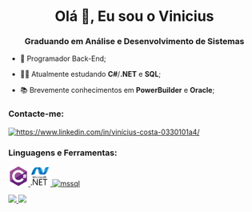 <h1 align="center">Olá 👋, Eu sou o Vinicius</h1>
<h3 align="center">Graduando em Análise e Desenvolvimento de Sistemas</h3>

- 🔭 Programador Back-End;

- 👨‍💻 Atualmente estudando **C#**/**.NET** e **SQL**;

- 📚 Brevemente conhecimentos em **PowerBuilder** e **Oracle**;



<h3 align="left">Contacte-me:</h3>
<p align="left">
<a href="https://www.linkedin.com/in/vinicius-costa-0330101a4/" target="blank"><img align="center" src="https://raw.githubusercontent.com/rahuldkjain/github-profile-readme-generator/master/src/images/icons/Social/linked-in-alt.svg" alt="https://www.linkedin.com/in/vinícius-costa-0330101a4/" height="30" width="40" /></a>
</p>

<h3 align="left">Linguagens e Ferramentas:</h3>
<p align="left"> <a href="https://www.w3schools.com/cs/" target="_blank" rel="noreferrer"> <img src="https://raw.githubusercontent.com/devicons/devicon/master/icons/csharp/csharp-original.svg" alt="csharp" width="40" height="40"/> </a> <a href="https://dotnet.microsoft.com/" target="_blank" rel="noreferrer"> <img src="https://raw.githubusercontent.com/devicons/devicon/master/icons/dot-net/dot-net-original-wordmark.svg" alt="dotnet" width="40" height="40"/> </a> </a> <a href="https://www.microsoft.com/en-us/sql-server" target="_blank" rel="noreferrer"> <img src="https://www.svgrepo.com/show/303229/microsoft-sql-server-logo.svg" alt="mssql" width="40" height="40"/> </p> 

<img height="180em" src="https://github-readme-stats.vercel.app/api?username=viniccosta&show_icons=true&theme=dark&include_all_commits=true&count_private=true"/> <img height="180em" src="https://github-readme-stats.vercel.app/api/top-langs/?username=viniccosta&layout=compact&langs_count=7&theme=dark"/>

<!---
<h1 align="center">Olá 👋, Eu sou o Vinicius</h1>
<h3 align="center">Ingressante na programação back end e buscando por novos conhecimentos</h3>

- 🔭 Em busca de novas oportunidades para desenvolver os conhecimentos

- 🌱 Atualmente estudando **C#** e **.NET**

- 📚 Brevemente conhecimentos em **SQL** e **Oracle**

- 👨‍💻 Desenvolvendo os primeiros projetos

<h3 align="left">Connect with me:</h3>
<p align="left">
<a href="https://linkedin.com/in/https://www.linkedin.com/in/vinícius-costa-0330101a4/" target="blank"><img align="center" src="https://raw.githubusercontent.com/rahuldkjain/github-profile-readme-generator/master/src/images/icons/Social/linked-in-alt.svg" alt="https://www.linkedin.com/in/vinícius-costa-0330101a4/" height="30" width="40" /></a>
</p>

<h3 align="left">Languages and Tools:</h3>
<p align="left"> <a href="https://www.w3schools.com/cs/" target="_blank" rel="noreferrer"> <img src="https://raw.githubusercontent.com/devicons/devicon/master/icons/csharp/csharp-original.svg" alt="csharp" width="40" height="40"/> </a> <a href="https://dotnet.microsoft.com/" target="_blank" rel="noreferrer"> <img src="https://raw.githubusercontent.com/devicons/devicon/master/icons/dot-net/dot-net-original-wordmark.svg" alt="dotnet" width="40" height="40"/> </a> </p>

<p><img align="center" src="https://github-readme-stats.vercel.app/api/top-langs?username=viniccosta&show_icons=true&theme=dark&title_color=ffffff&text_color=ffffff&locale=en&layout=compact" alt="viniccosta" /></p>

<!---
VinicCosta/VinicCosta is a ✨ special ✨ repository because its `README.md` (this file) appears on your GitHub profile.
You can click the Preview link to take a look at your changes.
--->
